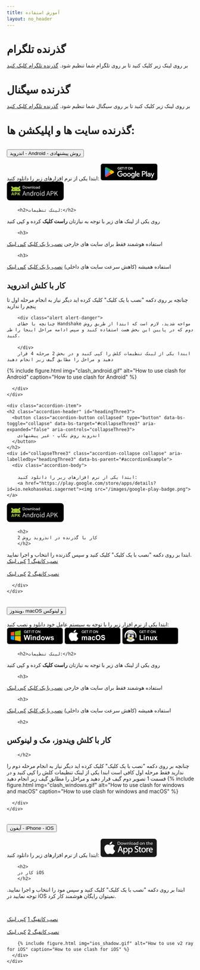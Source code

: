 ```yaml
---
title: آموزش استفاده
layout: no_header
---
```


# گذرنده تلگرام
بر روی لینک زیر کلیک کنید تا بر روی تلگرام شما تنظیم شود.
<a href="tg://proxy?server=serverip&port=443&secret=eeusersecret6d61696c2e676f6f676c652e636f6d" class='btn btn-primary'>گذرنده تلگرام کلیک کنید</a>

# گذرنده سیگنال
بر روی لینک زیر کلیک کنید تا بر روی سیگنال شما تنظیم شود.
<a href="https://signal.tube/#proxyproviderip/eeusersecret6d61696c2e676f6f676c652e636f6d/" class='btn btn-primary'>گذرنده تلگرام کلیک کنید</a>


# گذرنده سایت ها و اپلیکشن ها:


<div class="accordion" id="accordionExample">
  <div class="accordion-item">
    <h2 class="accordion-header" id="headingOne">
      <button class="accordion-button collapsed" type="button" data-bs-toggle="collapse" data-bs-target="#collapseOne" aria-expanded="true" aria-controls="collapseOne">
        اندروید - Android  - روش پیشنهادی
      </button>
    </h2>
    <div id="collapseOne" class="accordion-collapse collapse" aria-labelledby="headingOne" data-bs-parent="#accordionExample">
      <div class="accordion-body">
        ابتدا یکی از نرم افزارهای زیر را دانلود کنید:
<a href="https://play.google.com/store/apps/details?id=com.github.kr328.clash"><img src="/images/google-play-badge.png"></a>
<a href="../gh/Kr328/ClashForAndroid/releases/download/v2.5.11/cfa-2.5.11-premium-universal-release.apk"><img src="/images/android-apk-badge.png"></a>


        
        <h2>لینک تنظیمات:</h2>
روی یکی از لینک های زیر با توجه به نیازتان **راست کلیک** کرده و کپی کنید

<!--         <h3> استفاده هوشمند فقط برای سایت های فیلتر و واتساپ و اینستاگرام</h3>

<a href="clash://install-config?url=https://proxyproviderip/usersecret/clash/lite-meta.yml" class="btn btn-primary">نصب با یک کلیک</a>
<a href="https://proxyproviderip/usersecret/clash/lite-meta.yml" class="btn btn-success copylink">کپی لینک</a>

 -->
        <h3>
استفاده هوشمند فقط برای سایت های خارجی
        </h3>
<a href="clash://install-config?url=https://proxyproviderip/usersecret/clash/normal.yml" class="btn btn-primary">نصب با یک کلیک</a>
<a href="https://proxyproviderip/usersecret/clash/normal.yml" class="btn btn-success copylink">کپی لینک</a>


        <h3>
استفاده  همیشه (کاهش سرعت سایت های داخلی)
        </h3>
<a href="clash://install-config?url=https://proxyproviderip/usersecret/clash/all.yml" class="btn btn-primary">نصب با یک کلیک</a>
<a href="https://proxyproviderip/usersecret/clash/all.yml" class="btn btn-success copylink">کپی لینک</a>

<h2> کار با کلش اندروید
        </h2>
  
   چنانچه بر روی دکمه "نصب با یک کلیک" کلیک کرده اید دیگر نیاز به انجام مرحله اول تا پنچم را ندارید

        <div class="alert alert-danger">
        چنانچه با خطای Handshake مواجه شدید، لازم است که ابتدا از طریق روش دوم که در پایین این بخش هست استفاده کنید و سپس ادامه مراحل اینجا را طی کنید.
          
        </div>
        ابندا یکی از لینک تنظیمات کلش را کپی کنید و در بخش 2 مرحله 4 قرار دهید و مراحل را مطابق گیف زیر انجام دهید
       
{% include figure.html img="clash_android.gif" alt="How to use clash for Android" caption="How to use clash for Android" %}

        
        
      </div>
    </div>
  </div>
  
  
  
  
    <div class="accordion-item">
    <h2 class="accordion-header" id="headingThree3">
      <button class="accordion-button collapsed" type="button" data-bs-toggle="collapse" data-bs-target="#collapseThree3" aria-expanded="false" aria-controls="collapseThree3">
        اندروید روش بکاپ - غیر پیشنهادی
      </button>
    </h2>
    <div id="collapseThree3" class="accordion-collapse collapse" aria-labelledby="headingThree3" data-bs-parent="#accordionExample">
      <div class="accordion-body">
        
        ابتدا یکی از نرم افزارهای زیر را دانلود کنید:
        <a href="https://play.google.com/store/apps/details?id=io.nekohasekai.sagernet"><img src="/images/google-play-badge.png"></a>
<a href="../gh/SagerNet/SagerNet/releases/download/0.8.1-rc02/SN-0.8.1-rc02-arm64-v8a.apk"><img src="/images/android-apk-badge.png"></a>
        
                
        <h2>
        کار با گذرنده در اندروید روش 2
        </h2>
ابتدا  بر روی دکمه "نصب با یک کلیک" کلیک کنید و سپس گذرنده را انتخاب و اجرا نمایید. 
        <br/>
<a href="ss://chacha20-ietf-poly1305:usersecret@proxyproviderip:443?plugin=v2ray-plugin%3Bmode%3Dwebsocket%3Bpath%3D%2Fusersecret%2Fv2ray%2F%3Bhost%3Dproxyproviderip%3Btls&udp-over-tcp=true#v2ray_proxyproviderip" class="btn btn-primary">نصب کانفیگ 1</a>
<a href="ss://chacha20-ietf-poly1305:usersecret@proxyproviderip:443?plugin=v2ray-plugin%3Bmode%3Dwebsocket%3Bpath%3D%2Fusersecret%2Fv2ray%2F%3Bhost%3Dproxyproviderip%3Btls&udp-over-tcp=true#v2ray_proxyproviderip" class="btn btn-success copylink">کپی لینک</a>
<br/>
        <br/>
<a href="ss://chacha20-ietf-poly1305:usersecret@proxyproviderip:443?plugin=obfs-local%3Bobfs%3Dtls%3Bobfs-host%3Dwww.google.com&udp-over-tcp=true#proxyproviderip" class="btn btn-primary">نصب کانفیگ 2</a>
<a href="ss://chacha20-ietf-poly1305:usersecret@proxyproviderip:443?plugin=obfs-local%3Bobfs%3Dtls%3Bobfs-host%3Dwww.google.com&udp-over-tcp=true#proxyproviderip" class="btn btn-success copylink">کپی لینک</a>
        
        

      </div>
    </div>
</div>
      
      
  
  
  
  
  
  
  
  <div class="accordion-item">
    <h2 class="accordion-header" id="headingTwo">
      <button class="accordion-button collapsed" type="button" data-bs-toggle="collapse" data-bs-target="#collapseTwo" aria-expanded="false" aria-controls="collapseTwo">
        ویندوز، macOS و لینوکس
      </button>
    </h2>
    <div id="collapseTwo" class="accordion-collapse collapse" aria-labelledby="headingTwo" data-bs-parent="#accordionExample">
      <div class="accordion-body">
        ابتدا یکی از نرم افزار زیر را با توجه به سیستم عامل خود دانلود و نصب کنید:
        <a href="../gh/Fndroid/clash_for_windows_pkg/releases/download/0.20.4/Clash.for.Windows.Setup.0.20.4.exe"><img src="/images/BadgeWindows.png"></a>
   <a href="../gh/Fndroid/clash_for_windows_pkg/releases/download/0.20.4/Clash.for.Windows-0.20.4.dmg"><img src="/images/BadgeMacOS.png"></a>
           <a href="../gh/Fndroid/clash_for_windows_pkg/releases/download/0.20.5/Clash.for.Windows-0.20.5-x64-linux.tar.gz"><img src="/images/BadgeLinux.png"></a>


        
        

        <h2>لینک تنظیمات:</h2>
روی یکی از لینک های زیر با توجه به نیازتان **راست کلیک** کرده و کپی کنید

<!--         <h3> استفاده هوشمند  فقط برای سایت های فیل.تر و واتساپ و اینستاگرام</h3>

<a href="clash://install-config?url=https://proxyproviderip/usersecret/clash/lite-meta.yml" class="btn btn-primary">نصب با یک کلیک</a>
<a href="https://proxyproviderip/usersecret/clash/lite-meta.yml" class="btn btn-success copylink">کپی لینک</a>

<h3>استفاده هوشمند از فیلترشکن فقط برای سایت های فیلتر</h3>
        
<a href="clash://install-config?url=https://proxyproviderip/usersecret/clash/lite.yml" class="btn btn-primary">نصب با یک کلیک</a>
<a href="https://proxyproviderip/usersecret/clash/lite.yml" class="btn btn-success copylink">کپی لینک</a>
 -->
        <h3>
استفاده هوشمند  فقط برای سایت های خارجی
        </h3>
<a href="clash://install-config?url=https://proxyproviderip/usersecret/clash/normal.yml" class="btn btn-primary">نصب با یک کلیک</a>
<a href="https://proxyproviderip/usersecret/clash/normal.yml" class="btn btn-success copylink">کپی لینک</a>


        <h3>
استفاده  همیشه (کاهش سرعت سایت های داخلی)
        </h3>
<a href="clash://install-config?url=https://proxyproviderip/usersecret/clash/all.yml" class="btn btn-primary">نصب با یک کلیک</a>
<a href="https://proxyproviderip/usersecret/clash/all.yml" class="btn btn-success copylink">کپی لینک</a>

        <h2>
## کار با کلش ویندوز، مک و لینوکس
        </h2>
چنانچه بر روی دکمه "نصب با یک کلیک" کلیک کرده اید دیگر نیاز به انجام مرحله دوم را ندارید فقط مرحله اول کافی است
ابندا یکی از لینک تنظیمات کلش را کپی کنید و در قسمت 1 تصویر دوم گیف قرار دهید و مراحل را مطابق گیف زیر انجام دهید
{% include figure.html img="clash_windows.gif" alt="How to use clash for windows and macOS" caption="How to use clash for windows and macOS" %}

      </div>
    </div>
  </div>
  <div class="accordion-item">
    <h2 class="accordion-header" id="headingThree">
      <button class="accordion-button collapsed" type="button" data-bs-toggle="collapse" data-bs-target="#collapseThree" aria-expanded="false" aria-controls="collapseThree">
        آیفون - iPhone - iOS
      </button>
    </h2>
    <div id="collapseThree" class="accordion-collapse collapse" aria-labelledby="headingThree" data-bs-parent="#accordionExample">
      <div class="accordion-body">
        ابتدا یکی از نرم افزارهای زیر را دانلود کنید:
        <a href="https://apps.apple.com/us/app/shadowlink-shadowsocks-vpn/id1439686518"><img src="/images/badgeiOS.png"></a>
                
        <h2>
        کار در iOS
        </h2>
ابتدا  بر روی دکمه "نصب با یک کلیک" کلیک کنید و سپس مود را انتخاب و اجرا نمایید. توجه نمایید در iOS نمیتوان رایگان هوشمند کار کرد. 
        
<br/>

<a href="ss://chacha20-ietf-poly1305:usersecret@proxyproviderip:443?plugin=v2ray-plugin%3Bmode%3Dwebsocket%3Bpath%3D%2Fusersecret%2Fv2ray%2F%3Bhost%3Dproxyproviderip%3Btls&udp-over-tcp=true#v2ray_proxyproviderip" class="btn btn-primary">نصب کانفیگ 1</a>
<a href="ss://chacha20-ietf-poly1305:usersecret@proxyproviderip:443?plugin=v2ray-plugin%3Bmode%3Dwebsocket%3Bpath%3D%2Fusersecret%2Fv2ray%2F%3Bhost%3Dproxyproviderip%3Btls&udp-over-tcp=true#v2ray_proxyproviderip" class="btn btn-success copylink">کپی لینک</a>
        <br/>
        <br/>
<a href="ss://chacha20-ietf-poly1305:usersecret@proxyproviderip:443?plugin=obfs-local%3Bobfs%3Dtls%3Bobfs-host%3Dwww.google.com&udp-over-tcp=true#proxyproviderip" class="btn btn-primary">نصب کانفیگ 2</a>
<a href="ss://chacha20-ietf-poly1305:usersecret@proxyproviderip:443?plugin=obfs-local%3Bobfs%3Dtls%3Bobfs-host%3Dwww.google.com&udp-over-tcp=true#proxyproviderip" class="btn btn-success copylink">کپی لینک</a>
        
        {% include figure.html img="ios_shadow.gif" alt="How to use v2 ray for iOS" caption="How to use clash for iOS" %}
      </div>
    </div>
  </div>
</div>

<style>
.text-break {
    word-wrap: break-word!important;
    word-break: break-word!important;
}
  </style>
<script>
  secret=document.location.pathname.split('/')[1];
  host=document.location.host;
  codes=document.getElementsByTagName('code');
  for (i=0; i<codes.length;i++){
    codes[i].innerHTML=codes[i].innerHTML.replaceAll('usersecret',secret);
    codes[i].innerHTML=codes[i].innerHTML.replaceAll('proxyproviderip',host);
  }

  as=document.getElementsByTagName('a');
  for (i=0; i<as.length;i++){
    as[i].href=as[i].href.replaceAll('usersecret',secret);
    as[i].href=as[i].href.replaceAll('proxyproviderip',host);
    as[i].innerHTML=as[i].innerHTML.replaceAll('usersecret',secret);
    as[i].innerHTML=as[i].innerHTML.replaceAll('proxyproviderip',host);
  }

  copy_links=document.getElementsByClassName('copylink');
  function copy_click(e){
    e.preventDefault(); 
    console.log(this);console.log(e);
    var link=this.href;
    navigator.clipboard.writeText(link).then(function() {
      alert('Link Copied to clipboard '+link);
    }, function(err) {
        window.prompt("Copy to clipboard: Ctrl+C, Enter", link);
    });
  }
  for (i=0; i<copy_links.length;i++){
    copy_links[i].onclick=copy_click;
  }
</script>
